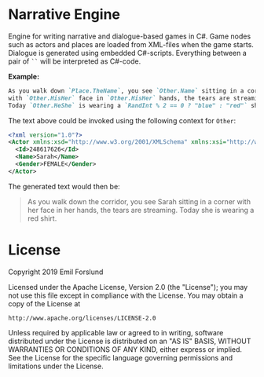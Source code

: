 # Narrative Engine
Engine for writing narrative and dialogue-based games in C#. Game nodes such as actors and places are loaded from XML-files when the game starts. Dialogue is generated using embedded C#-scripts. Everything between a pair of ` `` ` will be interpreted as C#-code.

**Example:**
```markdown
As you walk down `Place.TheName`, you see `Other.Name` sitting in a corner 
with `Other.HisHer` face in `Other.HisHer` hands, the tears are streaming. 
Today `Other.HeShe` is wearing a `RandInt % 2 == 0 ? "blue" : "red"` shirt.
```

The text above could be invoked using the following context for `Other`:

```xml
<?xml version="1.0"?>
<Actor xmlns:xsd="http://www.w3.org/2001/XMLSchema" xmlns:xsi="http://www.w3.org/2001/XMLSchema-instance">
  <Id>248617626</Id>
  <Name>Sarah</Name>
  <Gender>FEMALE</Gender>
</Actor>
```

The generated text would then be:
> As you walk down the corridor, you see Sarah sitting in a corner with her face in her hands, the tears are streaming. Today she is wearing a red shirt.

# License
Copyright 2019 Emil Forslund

Licensed under the Apache License, Version 2.0 (the "License");
you may not use this file except in compliance with the License.
You may obtain a copy of the License at

    http://www.apache.org/licenses/LICENSE-2.0

Unless required by applicable law or agreed to in writing, software
distributed under the License is distributed on an "AS IS" BASIS,
WITHOUT WARRANTIES OR CONDITIONS OF ANY KIND, either express or implied.
See the License for the specific language governing permissions and
limitations under the License.
